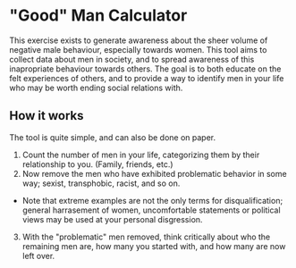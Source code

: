 # "Good" Man Calculator
This exercise exists to generate awareness about the sheer volume of negative male behaviour, especially towards women. This tool aims to collect data about men in society, and to spread awareness of this inapropriate behaviour towards others. 
The goal is to both educate on the felt experiences of others, and to provide a way to identify men in your life who may be worth ending social relations with.

## How it works
The tool is quite simple, and can also be done on paper.
1. Count the number of men in your life, categorizing them by their relationship to you. (Family, friends, etc.)
2. Now remove the men who have exhibited problematic behavior in some way; sexist, transphobic, racist, and so on.
- Note that extreme examples are not the only terms for disqualification; general harrasement of women, uncomfortable statements or political views may be used at your personal disgression.
3. With the "problematic" men removed, think critically about who the remaining men are, how many you started with, and how many are now left over.
